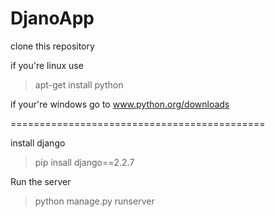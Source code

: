 # DjanoApp

clone this repository

if you're linux use
> apt-get install python

if your're windows 
go to www.python.org/downloads

============================================

install django
> pip insall django==2.2.7

Run the server
> python manage.py runserver 
